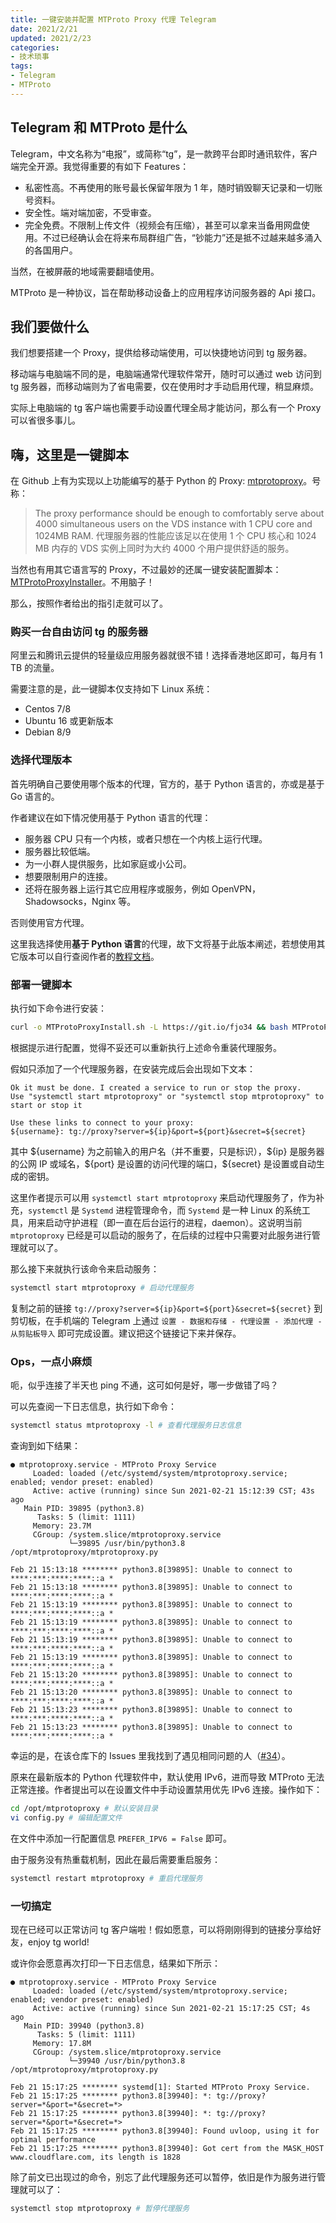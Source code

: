 ```yaml
---
title: 一键安装并配置 MTProto Proxy 代理 Telegram
date: 2021/2/21
updated: 2021/2/23
categories:
- 技术琐事
tags:
- Telegram
- MTProto
---
```

## Telegram 和 MTProto 是什么

Telegram，中文名称为“电报”，或简称“tg”，是一款跨平台即时通讯软件，客户端完全开源。我觉得重要的有如下 Features：

- 私密性高。不再使用的账号最长保留年限为 1 年，随时销毁聊天记录和一切账号资料。
- 安全性。端对端加密，不受审查。
- 完全免费。不限制上传文件（视频会有压缩），甚至可以拿来当备用网盘使用。不过已经确认会在将来布局群组广告，“钞能力”还是抵不过越来越多涌入的各国用户。

当然，在被屏蔽的地域需要翻墙使用。

MTProto 是一种协议，旨在帮助移动设备上的应用程序访问服务器的 Api 接口。

## 我们要做什么

我们想要搭建一个 Proxy，提供给移动端使用，可以快捷地访问到 tg 服务器。

移动端与电脑端不同的是，电脑端通常代理软件常开，随时可以通过 web 访问到 tg 服务器，而移动端则为了省电需要，仅在使用时才手动启用代理，稍显麻烦。

实际上电脑端的 tg 客户端也需要手动设置代理全局才能访问，那么有一个 Proxy 可以省很多事儿。

## 嗨，这里是一键脚本

在 Github 上有为实现以上功能编写的基于 Python 的 Proxy: [mtprotoproxy](https://github.com/alexbers/mtprotoproxy)。号称：

> The proxy performance should be enough to comfortably serve about 4000 simultaneous users on the VDS instance with 1 CPU core and 1024MB RAM.
> 代理服务器的性能应该足以在使用 1 个 CPU 核心和 1024 MB 内存的 VDS 实例上同时为大约 4000 个用户提供舒适的服务。

当然也有用其它语言写的 Proxy，不过最妙的还属一键安装配置脚本：[MTProtoProxyInstaller](https://github.com/HirbodBehnam/MTProtoProxyInstaller)。不用脑子！

那么，按照作者给出的指引走就可以了。

### 购买一台自由访问 tg 的服务器

阿里云和腾讯云提供的轻量级应用服务器就很不错！选择香港地区即可，每月有 1 TB 的流量。

需要注意的是，此一键脚本仅支持如下 Linux 系统：

- Centos 7/8
- Ubuntu 16 或更新版本
- Debian 8/9

### 选择代理版本

首先明确自己要使用哪个版本的代理，官方的，基于 Python 语言的，亦或是基于 Go 语言的。

作者建议在如下情况使用基于 Python 语言的代理：

- 服务器 CPU 只有一个内核，或者只想在一个内核上运行代理。
- 服务器比较低端。
- 为一小群人提供服务，比如家庭或小公司。
- 想要限制用户的连接。
- 还将在服务器上运行其它应用程序或服务，例如 OpenVPN，Shadowsocks，Nginx 等。

否则使用官方代理。

这里我选择使用**基于 Python 语言**的代理，故下文将基于此版本阐述，若想使用其它版本可以自行查阅作者的[教程文档](https://github.com/HirbodBehnam/MTProtoProxyInstaller#official-script)。

### 部署一键脚本

执行如下命令进行安装：

```bash
curl -o MTProtoProxyInstall.sh -L https://git.io/fjo34 && bash MTProtoProxyInstall.sh
```

根据提示进行配置，觉得不妥还可以重新执行上述命令重装代理服务。

假如只添加了一个代理服务器，在安装完成后会出现如下文本：

```text
Ok it must be done. I created a service to run or stop the proxy.
Use "systemctl start mtprotoproxy" or "systemctl stop mtprotoproxy" to start or stop it

Use these links to connect to your proxy:
${username}: tg://proxy?server=${ip}&port=${port}&secret=${secret}
```

其中 \${username} 为之前输入的用户名（并不重要，只是标识），\${ip} 是服务器的公网 IP 或域名，\${port} 是设置的访问代理的端口，\${secret} 是设置或自动生成的密钥。

这里作者提示可以用 `systemctl start mtprotoproxy` 来启动代理服务了，作为补充，`systemctl` 是 `Systemd` 进程管理命令，而 `Systemd` 是一种 Linux 的系统工具，用来启动守护进程（即一直在后台运行的进程，daemon）。这说明当前 `mtprotoproxy` 已经是可以启动的服务了，在后续的过程中只需要对此服务进行管理就可以了。

那么接下来就执行该命令来启动服务：

```bash
systemctl start mtprotoproxy # 启动代理服务
```

复制之前的链接 `tg://proxy?server=${ip}&port=${port}&secret=${secret}` 到剪切板，在手机端的 Telegram 上通过 `设置 - 数据和存储 - 代理设置 - 添加代理 - 从剪贴板导入` 即可完成设置。建议把这个链接记下来并保存。

### Ops，一点小麻烦

呃，似乎连接了半天也 ping 不通，这可如何是好，哪一步做错了吗？

可以先查阅一下日志信息，执行如下命令：

```bash
systemctl status mtprotoproxy -l # 查看代理服务日志信息
```

查询到如下结果：

```text
● mtprotoproxy.service - MTProto Proxy Service
     Loaded: loaded (/etc/systemd/system/mtprotoproxy.service; enabled; vendor preset: enabled)
     Active: active (running) since Sun 2021-02-21 15:12:39 CST; 43s ago
   Main PID: 39895 (python3.8)
      Tasks: 5 (limit: 1111)
     Memory: 23.7M
     CGroup: /system.slice/mtprotoproxy.service
             └─39895 /usr/bin/python3.8 /opt/mtprotoproxy/mtprotoproxy.py

Feb 21 15:13:18 ******** python3.8[39895]: Unable to connect to ****:***:****:****::a *
Feb 21 15:13:18 ******** python3.8[39895]: Unable to connect to ****:***:****:****::a *
Feb 21 15:13:19 ******** python3.8[39895]: Unable to connect to ****:***:****:****::a *
Feb 21 15:13:19 ******** python3.8[39895]: Unable to connect to ****:***:****:****::a *
Feb 21 15:13:19 ******** python3.8[39895]: Unable to connect to ****:***:****:****::a *
Feb 21 15:13:19 ******** python3.8[39895]: Unable to connect to ****:***:****:****::a *
Feb 21 15:13:20 ******** python3.8[39895]: Unable to connect to ****:***:****:****::a *
Feb 21 15:13:20 ******** python3.8[39895]: Unable to connect to ****:***:****:****::a *
Feb 21 15:13:23 ******** python3.8[39895]: Unable to connect to ****:***:****:****::a *
Feb 21 15:13:23 ******** python3.8[39895]: Unable to connect to ****:***:****:****::a *
```

幸运的是，在该仓库下的 Issues 里我找到了遇见相同问题的人（[#34](https://github.com/HirbodBehnam/MTProtoProxyInstaller/issues/34)）。

原来在最新版本的 Python 代理软件中，默认使用 IPv6，进而导致 MTProto 无法正常连接。作者提出可以在设置文件中手动设置禁用优先 IPv6 连接。操作如下：

```bash
cd /opt/mtprotoproxy # 默认安装目录
vi config.py # 编辑配置文件
```

在文件中添加一行配置信息 `PREFER_IPV6 = False` 即可。

由于服务没有热重载机制，因此在最后需要重启服务：

```bash
systemctl restart mtprotoproxy # 重启代理服务
```

### 一切搞定

现在已经可以正常访问 tg 客户端啦！假如愿意，可以将刚刚得到的链接分享给好友，enjoy tg world!

或许你会愿意再次打印一下日志信息，结果如下所示：

```text
● mtprotoproxy.service - MTProto Proxy Service
     Loaded: loaded (/etc/systemd/system/mtprotoproxy.service; enabled; vendor preset: enabled)
     Active: active (running) since Sun 2021-02-21 15:17:25 CST; 4s ago
   Main PID: 39940 (python3.8)
      Tasks: 5 (limit: 1111)
     Memory: 17.8M
     CGroup: /system.slice/mtprotoproxy.service
             └─39940 /usr/bin/python3.8 /opt/mtprotoproxy/mtprotoproxy.py

Feb 21 15:17:25 ******** systemd[1]: Started MTProto Proxy Service.
Feb 21 15:17:25 ******** python3.8[39940]: *: tg://proxy?server=*&port=*&secret=*>
Feb 21 15:17:25 ******** python3.8[39940]: *: tg://proxy?server=*&port=*&secret=*>
Feb 21 15:17:25 ******** python3.8[39940]: Found uvloop, using it for optimal performance
Feb 21 15:17:25 ******** python3.8[39940]: Got cert from the MASK_HOST www.cloudflare.com, its length is 1828
```

除了前文已出现过的命令，别忘了此代理服务还可以暂停，依旧是作为服务进行管理就可以了：

```bash
systemctl stop mtprotoproxy # 暂停代理服务
```
